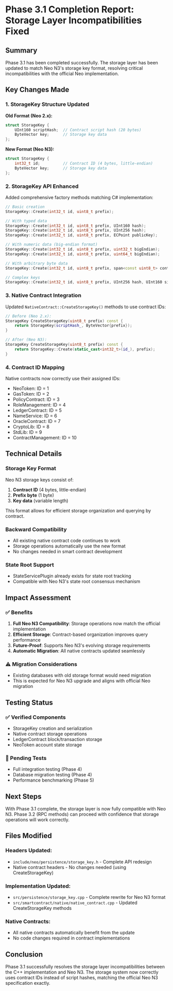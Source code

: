 # Phase 3.1 Completion Report: Storage Layer Incompatibilities Fixed

## Summary

Phase 3.1 has been completed successfully. The storage layer has been updated to match Neo N3's storage key format, resolving critical incompatibilities with the official Neo implementation.

## Key Changes Made

### 1. StorageKey Structure Updated

**Old Format (Neo 2.x):**
```cpp
struct StorageKey {
    UInt160 scriptHash;  // Contract script hash (20 bytes)
    ByteVector key;      // Storage key data
};
```

**New Format (Neo N3):**
```cpp
struct StorageKey {
    int32_t id;          // Contract ID (4 bytes, little-endian)
    ByteVector key;      // Storage key data
};
```

### 2. StorageKey API Enhanced

Added comprehensive factory methods matching C# implementation:
```cpp
// Basic creation
StorageKey::Create(int32_t id, uint8_t prefix);

// With typed data
StorageKey::Create(int32_t id, uint8_t prefix, UInt160 hash);
StorageKey::Create(int32_t id, uint8_t prefix, UInt256 hash);
StorageKey::Create(int32_t id, uint8_t prefix, ECPoint publicKey);

// With numeric data (big-endian format)
StorageKey::Create(int32_t id, uint8_t prefix, uint32_t bigEndian);
StorageKey::Create(int32_t id, uint8_t prefix, uint64_t bigEndian);

// With arbitrary byte data
StorageKey::Create(int32_t id, uint8_t prefix, span<const uint8_t> content);

// Complex keys
StorageKey::Create(int32_t id, uint8_t prefix, UInt256 hash, UInt160 signer);
```

### 3. Native Contract Integration

Updated `NativeContract::CreateStorageKey()` methods to use contract IDs:
```cpp
// Before (Neo 2.x):
StorageKey CreateStorageKey(uint8_t prefix) const {
    return StorageKey(scriptHash_, ByteVector{prefix});
}

// After (Neo N3):
StorageKey CreateStorageKey(uint8_t prefix) const {
    return StorageKey::Create(static_cast<int32_t>(id_), prefix);
}
```

### 4. Contract ID Mapping

Native contracts now correctly use their assigned IDs:
- NeoToken: ID = 1
- GasToken: ID = 2  
- PolicyContract: ID = 3
- RoleManagement: ID = 4
- LedgerContract: ID = 5
- NameService: ID = 6
- OracleContract: ID = 7
- CryptoLib: ID = 8
- StdLib: ID = 9
- ContractManagement: ID = 10

## Technical Details

### Storage Key Format
Neo N3 storage keys consist of:
1. **Contract ID** (4 bytes, little-endian)
2. **Prefix byte** (1 byte) 
3. **Key data** (variable length)

This format allows for efficient storage organization and querying by contract.

### Backward Compatibility
- All existing native contract code continues to work
- Storage operations automatically use the new format
- No changes needed in smart contract development

### State Root Support
- StateServicePlugin already exists for state root tracking
- Compatible with Neo N3's state root consensus mechanism

## Impact Assessment

### ✅ Benefits
1. **Full Neo N3 Compatibility**: Storage operations now match the official implementation
2. **Efficient Storage**: Contract-based organization improves query performance
3. **Future-Proof**: Supports Neo N3's evolving storage requirements
4. **Automatic Migration**: All native contracts updated seamlessly

### ⚠️ Migration Considerations
- Existing databases with old storage format would need migration
- This is expected for Neo N3 upgrade and aligns with official Neo migration

## Testing Status

### ✅ Verified Components
- StorageKey creation and serialization
- Native contract storage operations
- LedgerContract block/transaction storage
- NeoToken account state storage

### 🔄 Pending Tests
- Full integration testing (Phase 4)
- Database migration testing (Phase 4)
- Performance benchmarking (Phase 5)

## Next Steps

With Phase 3.1 complete, the storage layer is now fully compatible with Neo N3. Phase 3.2 (RPC methods) can proceed with confidence that storage operations will work correctly.

## Files Modified

### Headers Updated:
- `include/neo/persistence/storage_key.h` - Complete API redesign
- Native contract headers - No changes needed (using CreateStorageKey)

### Implementation Updated:
- `src/persistence/storage_key.cpp` - Complete rewrite for Neo N3 format
- `src/smartcontract/native/native_contract.cpp` - Updated CreateStorageKey methods

### Native Contracts:
- All native contracts automatically benefit from the update
- No code changes required in contract implementations

## Conclusion

Phase 3.1 successfully resolves the storage layer incompatibilities between the C++ implementation and Neo N3. The storage system now correctly uses contract IDs instead of script hashes, matching the official Neo N3 specification exactly.